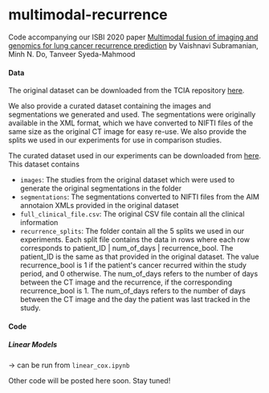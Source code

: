 # multimodal-recurrence
Code accompanying our ISBI 2020 paper 
[Multimodal fusion of imaging and genomics for lung cancer recurrence prediction](https://arxiv.org/pdf/2002.01982.pdf)
by Vaishnavi Subramanian, Minh N. Do, Tanveer Syeda-Mahmood

#### Data
The original dataset can be downloaded from the TCIA repository [here](https://wiki.cancerimagingarchive.net/display/Public/NSCLC+Radiogenomics).

We also provide a curated dataset containing the images and segmentations we generated and used. The segmentations were originally available in the XML format, which we have converted to NIFTI files of the same size as the original CT image for easy re-use. We also provide the splits we used in our experiments for use in comparison studies. 

The curated dataset used in our experiments can be downloaded from [here](https://uofi.box.com/v/nsclc-radiogenomics-curated). This dataset contains

- ``images``: The studies from the original dataset which were used to generate the original segmentations in the folder
- ``segmentations``: The segmentations converted to NIFTI files from the AIM annotaion XMLs provided in the original dataset
- ``full_clinical_file.csv``: The original CSV file contain all the clinical information
- ``recurrence_splits``: The folder contain all the 5 splits we used in our experiments. Each split file contains the data in rows where each row corresponds to patient_ID | num_of_days | recurrence_bool. The patient_ID is the same as that provided in the original dataset. The value recurrence_bool is 1 if the patient's cancer recurred within the study period, and 0 otherwise. The num_of_days refers to the number of days between the CT image and the recurrence, if the corresponding recurrence_bool is 1. The num_of_days refers to the number of days between the CT image and the day the patient was last tracked in the study. 

#### Code

##### Linear Models
-> can be run from ````linear_cox.ipynb````

Other code will be posted here soon. Stay tuned!
